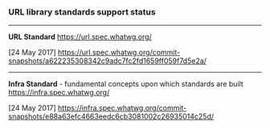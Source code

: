 ### URL library standards support status

---
**URL Standard**
https://url.spec.whatwg.org/

[24 May 2017]
https://url.spec.whatwg.org/commit-snapshots/a622235308342c9adc7fc2fd1659ff059f7d5e2a/

---
**Infra Standard** - fundamental concepts upon which standards are built
https://infra.spec.whatwg.org/

[24 May 2017]
https://infra.spec.whatwg.org/commit-snapshots/e88a63efc4663eedc6cb3081002c26935014c25d/
